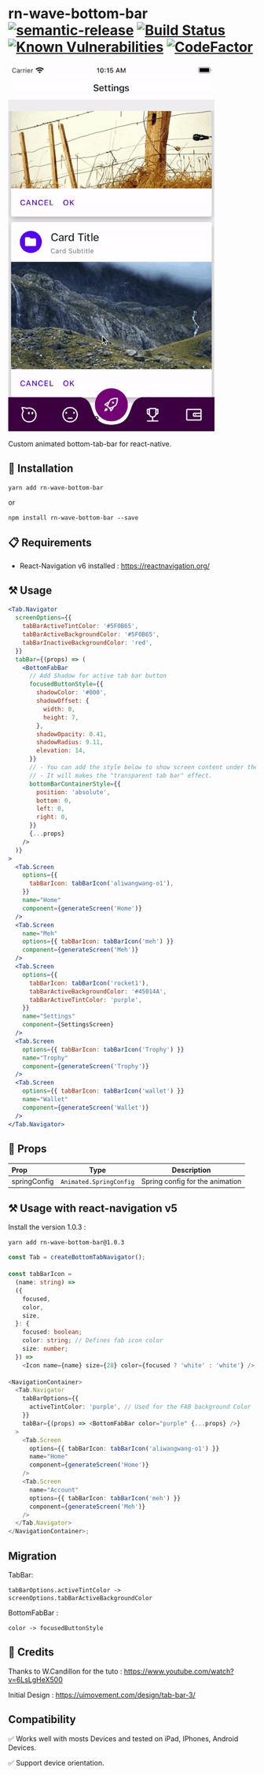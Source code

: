 # rn-wave-bottom-bar [![semantic-release](https://img.shields.io/badge/%20%20%F0%9F%93%A6%F0%9F%9A%80-semantic--release-e10079.svg)](https://github.com/semantic-release/semantic-release) [![Build Status](https://travis-ci.org/Jm-Zion/rn-wave-bottom-bar.svg?branch=master)](https://travis-ci.org/Jm-Zion/rn-wave-bottom-bar) [![Known Vulnerabilities](https://snyk.io/test/github/Jm-Zion/rn-wave-bottom-bar/badge.svg)](https://snyk.io/test/github/Jm-Zion/rn-wave-bottom-bar) [![CodeFactor](https://www.codefactor.io/repository/github/jm-zion/rn-wave-bottom-bar/badge)](https://www.codefactor.io/repository/github/jm-zion/rn-wave-bottom-bar)

![Sample](./sample.gif)

Custom animated bottom-tab-bar for react-native.

## 💾 Installation

```
yarn add rn-wave-bottom-bar
```

or

```
npm install rn-wave-bottom-bar --save
```

## 📋 Requirements

- React-Navigation v6 installed : https://reactnavigation.org/

## ⚒️ Usage

```jsx
<Tab.Navigator
  screenOptions={{
    tabBarActiveTintColor: '#5F0B65',
    tabBarActiveBackgroundColor: '#5F0B65',
    tabBarInactiveBackgroundColor: 'red',
  }}
  tabBar={(props) => (
    <BottomFabBar
      // Add Shadow for active tab bar button
      focusedButtonStyle={{
        shadowColor: '#000',
        shadowOffset: {
          width: 0,
          height: 7,
        },
        shadowOpacity: 0.41,
        shadowRadius: 9.11,
        elevation: 14,
      }}
      // - You can add the style below to show screen content under the tab-bar
      // - It will makes the "transparent tab bar" effect.
      bottomBarContainerStyle={{
        position: 'absolute',
        bottom: 0,
        left: 0,
        right: 0,
      }}
      {...props}
    />
  )}
>
  <Tab.Screen
    options={{
      tabBarIcon: tabBarIcon('aliwangwang-o1'),
    }}
    name="Home"
    component={generateScreen('Home')}
  />
  <Tab.Screen
    name="Meh"
    options={{ tabBarIcon: tabBarIcon('meh') }}
    component={generateScreen('Meh')}
  />
  <Tab.Screen
    options={{
      tabBarIcon: tabBarIcon('rocket1'),
      tabBarActiveBackgroundColor: '#45014A',
      tabBarActiveTintColor: 'purple',
    }}
    name="Settings"
    component={SettingsScreen}
  />
  <Tab.Screen
    options={{ tabBarIcon: tabBarIcon('Trophy') }}
    name="Trophy"
    component={generateScreen('Trophy')}
  />
  <Tab.Screen
    options={{ tabBarIcon: tabBarIcon('wallet') }}
    name="Wallet"
    component={generateScreen('Wallet')}
  />
</Tab.Navigator>
```

## 🔧 Props

| Prop         |          Type           |           Description           |
| :----------- | :---------------------: | :-----------------------------: |
| springConfig | `Animated.SpringConfig` | Spring config for the animation |

## ⚒️ Usage with react-navigation v5

Install the version 1.0.3 :

```
yarn add rn-wave-bottom-bar@1.0.3
```

```typescript
const Tab = createBottomTabNavigator();

const tabBarIcon =
  (name: string) =>
  ({
    focused,
    color,
    size,
  }: {
    focused: boolean;
    color: string; // Defines fab icon color
    size: number;
  }) =>
    <Icon name={name} size={28} color={focused ? 'white' : 'white'} />;

<NavigationContainer>
  <Tab.Navigator
    tabBarOptions={{
      activeTintColor: 'purple', // Used for the FAB background Color
    }}
    tabBar={(props) => <BottomFabBar color="purple" {...props} />}
  >
    <Tab.Screen
      options={{ tabBarIcon: tabBarIcon('aliwangwang-o1') }}
      name="Home"
      component={generateScreen('Home')}
    />
    <Tab.Screen
      name="Account"
      options={{ tabBarIcon: tabBarIcon('meh') }}
      component={generateScreen('Meh')}
    />
  </Tab.Navigator>
</NavigationContainer>;
```

## Migration

TabBar:

```
tabBarOptions.activeTintColor -> screenOptions.tabBarActiveBackgroundColor
```

BottomFabBar :

```
color -> focusedButtonStyle
```

## 📄 Credits

Thanks to W.Candillon for the tuto : https://www.youtube.com/watch?v=6LsLgHeX500

Initial Design : https://uimovement.com/design/tab-bar-3/

## Compatibility

✅ Works well with mosts Devices and tested on iPad, IPhones, Android Devices.

✅ Support device orientation.
